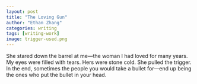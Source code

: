 ```yaml
---
layout: post
title: "The Loving Gun"
author: "Ethan Zhang"
categories: writing
tags: [writing-work]
image: trigger-used.png
---
```


<html>
  <head>
   <title>The 'Loving' Gun</title>
  </head>
  <body>
  <p>She stared down the barrel at me—the woman I had loved for many years. My eyes were filled with tears. Hers were stone cold. She pulled the trigger. In the end, sometimes the people you would take a bullet for—end up being the ones who put the bullet in your head.</p>